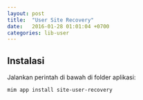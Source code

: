 ```yaml
---
layout: post
title:  "User Site Recovery"
date:   2016-01-28 01:01:04 +0700
categories: lib-user
---
```


## Instalasi

Jalankan perintah di bawah di folder aplikasi:

```
mim app install site-user-recovery
```
